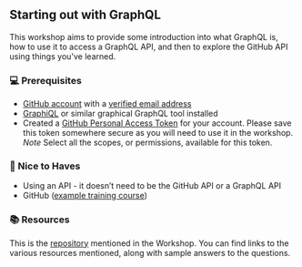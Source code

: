 ## Starting out with GraphQL

This workshop aims to provide some introduction into what GraphQL is, how to use it to access a GraphQL API, and then to explore the GitHub API using things you've learned.

### :computer: Prerequisites

* [GitHub account](https://github.com/join) with a [verified email address](https://help.github.com/en/articles/verifying-your-email-address)
* [GraphiQL](https://electronjs.org/apps/graphiql) or similar graphical GraphQL tool installed
* Created a [GitHub Personal Access Token](https://help.github.com/en/github/authenticating-to-github/creating-a-personal-access-token-for-the-command-line) for your account. Please save this token somewhere secure as you will need to use it in the workshop. *Note* Select all the scopes, or permissions, available for this token.

### :space_invader: Nice to Haves

* Using an API - it doesn’t need to be the GitHub API or a GraphQL API
* GitHub ([example training course](https://lab.github.com/githubtraining/introduction-to-github))

### :books: Resources

This is the [repository](http://bit.ly/start-with-graphql) mentioned in the Workshop. You can find links to the various resources mentioned, along with sample answers to the questions.
